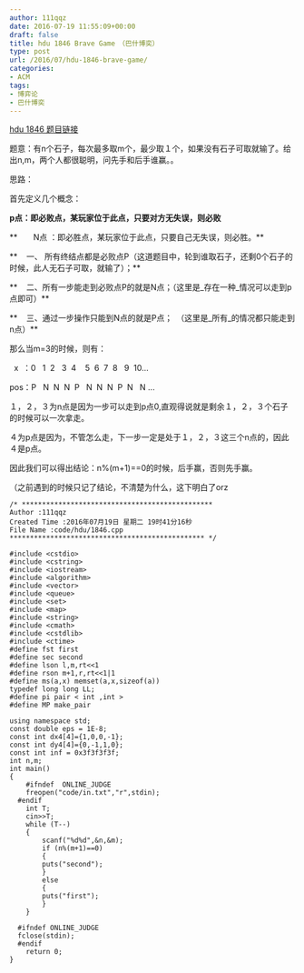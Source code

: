 ```yaml
---
author: 111qqz
date: 2016-07-19 11:55:09+00:00
draft: false
title: hdu 1846 Brave Game　（巴什博奕）
type: post
url: /2016/07/hdu-1846-brave-game/
categories:
- ACM
tags:
- 博弈论
- 巴什博奕
---
```


[hdu 1846 题目链接](http://acm.hdu.edu.cn/showproblem.php?pid=1846)

题意：有n个石子，每次最多取m个，最少取１个，如果没有石子可取就输了。给出n,m，两个人都很聪明，问先手和后手谁赢。。



思路：

首先定义几个概念：

**p点：即必败点，某玩家位于此点，只要对方无失误，则必败**

**　　N点 ：即必胜点，某玩家位于此点，只要自己无失误，则必胜。**



**    一、 所有终结点都是必败点P（这道题目中，轮到谁取石子，还剩0个石子的时候，此人无石子可取，就输了）；**

**    二、所有一步能走到必败点P的就是N点；（这里是_存在一种_情况可以走到p点即可）**

**    三、通过一步操作只能到N点的就是P点；　（这里是_所有_的情况都只能走到n点）**

那么当m=3的时候，则有：

  x  ：0   1  2   3  4    5  6  7  8   9  10...

pos：P   N  N  N  P   N  N  N  P  N   N ...

１，２，３为n点是因为一步可以走到p点0,直观得说就是剩余１，２，３个石子的时候可以一次拿走。

４为p点是因为，不管怎么走，下一步一定是处于１，２，３这三个n点的，因此４是p点。



因此我们可以得出结论：n%(m+1)==0的时候，后手赢，否则先手赢。

（之前遇到的时候只记了结论，不清楚为什么，这下明白了orz









    
    /* ***********************************************
    Author :111qqz
    Created Time :2016年07月19日 星期二 19时41分16秒
    File Name :code/hdu/1846.cpp
    ************************************************ */
    
    #include <cstdio>
    #include <cstring>
    #include <iostream>
    #include <algorithm>
    #include <vector>
    #include <queue>
    #include <set>
    #include <map>
    #include <string>
    #include <cmath>
    #include <cstdlib>
    #include <ctime>
    #define fst first
    #define sec second
    #define lson l,m,rt<<1
    #define rson m+1,r,rt<<1|1
    #define ms(a,x) memset(a,x,sizeof(a))
    typedef long long LL;
    #define pi pair < int ,int >
    #define MP make_pair
    
    using namespace std;
    const double eps = 1E-8;
    const int dx4[4]={1,0,0,-1};
    const int dy4[4]={0,-1,1,0};
    const int inf = 0x3f3f3f3f;
    int n,m;
    int main()
    {
    	#ifndef  ONLINE_JUDGE 
    	freopen("code/in.txt","r",stdin);
      #endif
    	int T;
    	cin>>T;
    	while (T--)
    	{
    	    scanf("%d%d",&n,&m);
    	    if (n%(m+1)==0)
    	    {
    		puts("second");
    	    }
    	    else
    	    {
    		puts("first");
    	    }
    	}
    
      #ifndef ONLINE_JUDGE  
      fclose(stdin);
      #endif
        return 0;
    }
    




